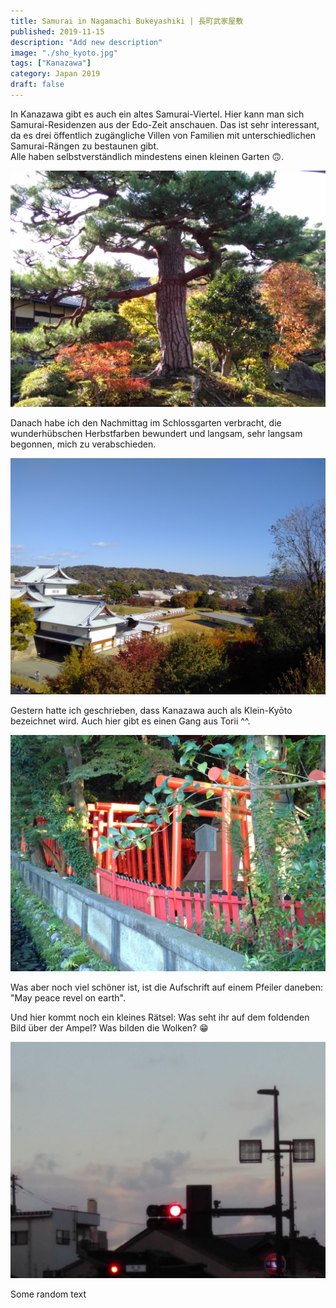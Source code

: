 ```yaml
---
title: Samurai in Naga­ma­chi Bukeyashiki | 長町武家屋敷
published: 2019-11-15
description: "Add new description"
image: "./sho_kyoto.jpg"
tags: ["Kanazawa"]
category: Japan 2019
draft: false
---
```


In Kanazawa gibt es auch ein altes Samurai-Viertel. Hier kann man sich Samurai-Residenzen aus der Edo-Zeit anschauen. Das ist sehr 
interessant, da es drei öffentlich zugängliche Villen von Familien mit unterschiedlichen Samurai-Rängen zu bestaunen gibt.  
Alle haben selbstverständlich mindestens einen kleinen Garten 🙃.

![Samurai tree](./tree.jpg)

Danach habe ich den Nachmittag im Schlossgarten verbracht, die wunderhübschen Herbstfarben bewundert und langsam, sehr 
langsam begonnen, mich zu verabschieden.

![Castle garden](./colours.jpg)

Gestern hatte ich geschrieben, dass Kanazawa auch als Klein-Kyōto bezeichnet wird. Auch hier gibt es einen Gang aus Torii ^^. 

![Little kyōto](./sho_kyoto.jpg)

Was aber noch viel schöner ist, ist die Aufschrift auf einem Pfeiler daneben: "May peace revel on earth".

Und hier kommt noch ein kleines Rätsel: Was seht ihr auf dem foldenden Bild über der Ampel? Was bilden die Wolken? 😁

![Riddle image](./dove.jpg)

Some random text
